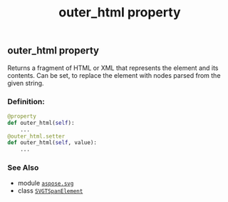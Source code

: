﻿---
title: outer_html property
second_title: Aspose.SVG for Python via .NET API References
description: 
type: docs
weight: 860
url: /python-net/aspose.svg/svgtspanelement/outer_html/
is_root: false
---

## outer_html property


Returns a fragment of HTML or XML that represents the element and its contents.
Can be set, to replace the element with nodes parsed from the given string.
### Definition:
```python
@property
def outer_html(self):
    ...
@outer_html.setter
def outer_html(self, value):
    ...
```

### See Also
* module [`aspose.svg`](../../)
* class [`SVGTSpanElement`](/svg/python-net/aspose.svg/svgtspanelement)
